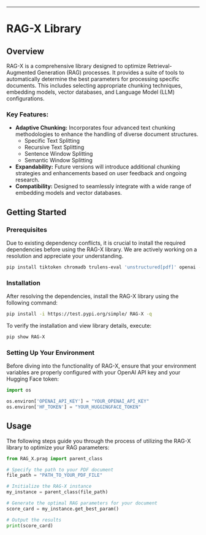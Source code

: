 
---

# RAG-X Library

## Overview

RAG-X is a comprehensive library designed to optimize Retrieval-Augmented Generation (RAG) processes. It provides a suite of tools to automatically determine the best parameters for processing specific documents. This includes selecting appropriate chunking techniques, embedding models, vector databases, and Language Model (LLM) configurations.

### Key Features:
- **Adaptive Chunking:** Incorporates four advanced text chunking methodologies to enhance the handling of diverse document structures.
  - Specific Text Splitting
  - Recursive Text Splitting
  - Sentence Window Splitting
  - Semantic Window Splitting
- **Expandability:** Future versions will introduce additional chunking strategies and enhancements based on user feedback and ongoing research.
- **Compatibility:** Designed to seamlessly integrate with a wide range of embedding models and vector databases.

## Getting Started

### Prerequisites

Due to existing dependency conflicts, it is crucial to install the required dependencies before using the RAG-X library. We are actively working on a resolution and appreciate your understanding.

```bash
pip install tiktoken chromadb trulens-eval 'unstructured[pdf]' openai -q
```

### Installation

After resolving the dependencies, install the RAG-X library using the following command:

```bash
pip install -i https://test.pypi.org/simple/ RAG-X -q
```

To verify the installation and view library details, execute:

```bash
pip show RAG-X
```

### Setting Up Your Environment

Before diving into the functionality of RAG-X, ensure that your environment variables are properly configured with your OpenAI API key and your Hugging Face token:

```python
import os

os.environ['OPENAI_API_KEY'] = "YOUR_OPENAI_API_KEY"
os.environ['HF_TOKEN'] = "YOUR_HUGGINGFACE_TOKEN"
```

## Usage

The following steps guide you through the process of utilizing the RAG-X library to optimize your RAG parameters:

```python
from RAG_X.prag import parent_class

# Specify the path to your PDF document
file_path = "PATH_TO_YOUR_PDF_FILE"

# Initialize the RAG-X instance
my_instance = parent_class(file_path)

# Generate the optimal RAG parameters for your document
score_card = my_instance.get_best_param()

# Output the results
print(score_card)
```

